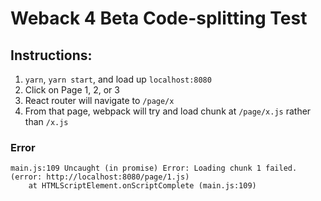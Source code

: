 # Weback 4 Beta Code-splitting Test

## Instructions:

1. `yarn`, `yarn start`, and load up `localhost:8080`
1. Click on Page 1, 2, or 3
1. React router will navigate to `/page/x`
1. From that page, webpack will try and load chunk at `/page/x.js` rather than `/x.js`

### Error

```
main.js:109 Uncaught (in promise) Error: Loading chunk 1 failed.
(error: http://localhost:8080/page/1.js)
    at HTMLScriptElement.onScriptComplete (main.js:109)
```

